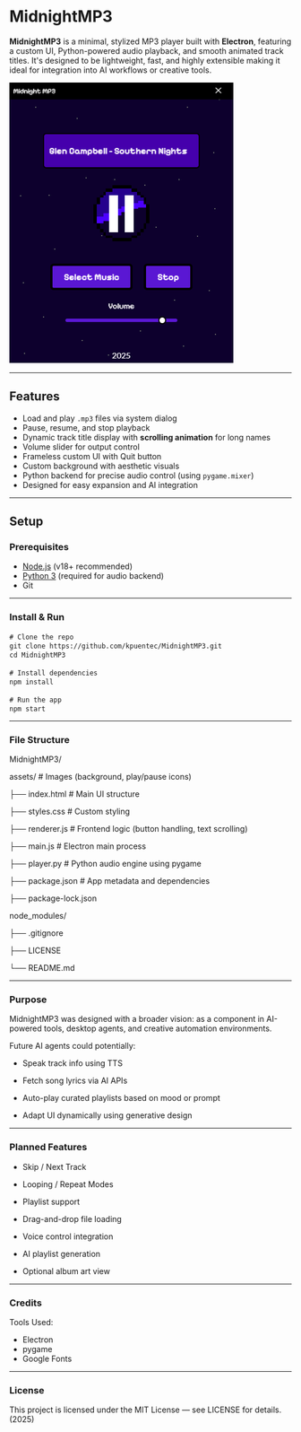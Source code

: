 # MidnightMP3

**MidnightMP3** is a minimal, stylized MP3 player built with **Electron**, featuring a custom UI, Python-powered audio playback, and smooth animated track titles. It's designed to be lightweight, fast, and highly extensible making it ideal for integration into AI workflows or creative tools.

![MidnightMP3Preview](MidnightMP3Demo.png)

---

## Features

- Load and play `.mp3` files via system dialog  
- Pause, resume, and stop playback  
- Dynamic track title display with **scrolling animation** for long names  
- Volume slider for output control  
- Frameless custom UI with Quit button  
- Custom background with aesthetic visuals  
- Python backend for precise audio control (using `pygame.mixer`)  
- Designed for easy expansion and AI integration

---

## Setup

### Prerequisites

- [Node.js](https://nodejs.org/) (v18+ recommended)
- [Python 3](https://www.python.org/) (required for audio backend)
- Git

---

### Install & Run


    # Clone the repo
    git clone https://github.com/kpuentec/MidnightMP3.git
    cd MidnightMP3

    # Install dependencies
    npm install

    # Run the app
    npm start

---
### File Structure

MidnightMP3/

assets/              # Images (background, play/pause icons)

├── index.html           # Main UI structure

├── styles.css           # Custom styling

├── renderer.js          # Frontend logic (button handling, text scrolling)

├── main.js              # Electron main process

├── player.py            # Python audio engine using pygame

├── package.json         # App metadata and dependencies

├── package-lock.json

node_modules/

├── .gitignore     

├── LICENSE

└── README.md

---
### Purpose

MidnightMP3 was designed with a broader vision: as a component in AI-powered tools, desktop agents, and creative automation environments.

Future AI agents could potentially:

* Speak track info using TTS

*  Fetch song lyrics via AI APIs

*  Auto-play curated playlists based on mood or prompt

*  Adapt UI dynamically using generative design

---
### Planned Features

* Skip / Next Track

* Looping / Repeat Modes

* Playlist support

* Drag-and-drop file loading

* Voice control integration

* AI playlist generation

* Optional album art view

---
### Credits

Tools Used:

* Electron
* pygame
* Google Fonts

---
### License

This project is licensed under the MIT License — see LICENSE for details. (2025)
